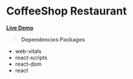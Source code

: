 # CoffeeShop Restaurant

**[Live Demo](https://positiveworldbd.github.io/hablu-psd/)**


> ****Dependencies Packages****
 - web-vitals
 - react-scripts
 - react-dom
 - react
